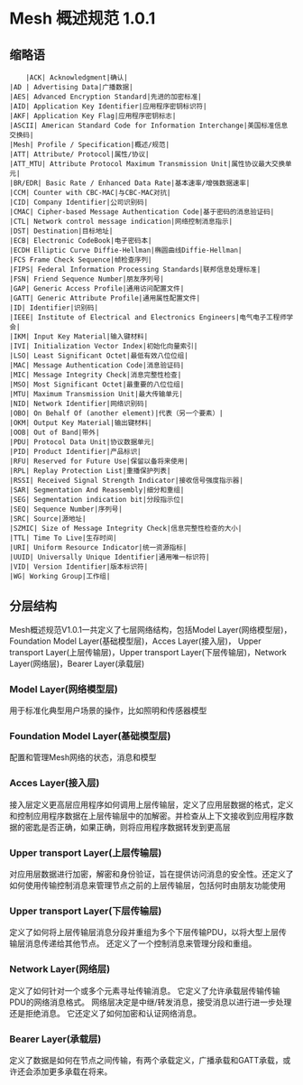 # Mesh 概述规范 1.0.1

## 缩略语
        |ACK| Acknowledgment|确认|
	|AD | Advertising Data|广播数据|
	|AES| Advanced Encryption Standard|先进的加密标准|
	|AID| Application Key Identifier|应用程序密钥标识符|
	|AKF| Application Key Flag|应用程序密钥标志|
	|ASCII| American Standard Code for Information Interchange|美国标准信息交换码|
	|Mesh| Profile / Specification|概述/规范|
	|ATT| Attribute/ Protocol|属性/协议|
	|ATT_MTU| Attribute Protocol Maximum Transmission Unit|属性协议最大交换单元|
	|BR/EDR| Basic Rate / Enhanced Data Rate|基本速率/增强数据速率|
	|CCM| Counter with CBC-MAC|与CBC-MAC对抗|
	|CID| Company Identifier|公司识别码|
	|CMAC| Cipher-based Message Authentication Code|基于密码的消息验证码|
	|CTL| Network control message indication|网络控制消息指示|
	|DST| Destination|目标地址|
	|ECB| Electronic CodeBook|电子密码本|
	|ECDH Elliptic Curve Diffie-Hellman|椭圆曲线Diffie-Hellman|
	|FCS Frame Check Sequence|帧检查序列|
	|FIPS| Federal Information Processing Standards|联邦信息处理标准|
	|FSN| Friend Sequence Number|朋友序列号|
	|GAP| Generic Access Profile|通用访问配置文件|
	|GATT| Generic Attribute Profile|通用属性配置文件|
	|ID| Identifier|识别码|
	|IEEE| Institute of Electrical and Electronics Engineers|电气电子工程师学会|
	|IKM| Input Key Material|输入键材料|
	|IVI| Initialization Vector Index|初始化向量索引|
	|LSO| Least Significant Octet|最低有效八位位组|
	|MAC| Message Authentication Code|消息验证码|
	|MIC| Message Integrity Check|消息完整性检查|
	|MSO| Most Significant Octet|最重要的八位位组|
	|MTU| Maximum Transmission Unit|最大传输单元|
	|NID| Network Identifier|网络识别码|
	|OBO| On Behalf Of (another element)|代表（另一个要素）|
	|OKM| Output Key Material|输出键材料|
	|OOB| Out of Band|带外|
	|PDU| Protocol Data Unit|协议数据单元|
	|PID| Product Identifier|产品标识|
	|RFU| Reserved for Future Use|保留以备将来使用|
	|RPL| Replay Protection List|重播保护列表|
	|RSSI| Received Signal Strength Indicator|接收信号强度指示器|
	|SAR| Segmentation And Reassembly|细分和重组|
	|SEG| Segmentation indication bit|分段指示位|
	|SEQ| Sequence Number|序列号|
	|SRC| Source|源地址|
	|SZMIC| Size of Message Integrity Check|信息完整性检查的大小|
	|TTL| Time To Live|生存时间|
	|URI| Uniform Resource Indicator|统一资源指标|
	|UUID| Universally Unique Identifier|通用唯一标识符|
	|VID| Version Identifier|版本标识符|
	|WG| Working Group|工作组|
	
## 分层结构
Mesh概述规范V1.0.1一共定义了七层网络结构，包括Model Layer(网络模型层)，Foundation Model Layer(基础模型层)，Acces Layer(接入层)，
Upper transport Layer(上层传输层)，Upper transport Layer(下层传输层)，Network Layer(网络层)，Bearer Layer(承载层)
### Model Layer(网络模型层)
用于标准化典型用户场景的操作，比如照明和传感器模型
### Foundation Model Layer(基础模型层)
配置和管理Mesh网络的状态，消息和模型
### Acces Layer(接入层)
接入层定义更高层应用程序如何调用上层传输层，定义了应用层数据的格式，定义和控制应用程序数据在上层传输层中的加解密。并检查从上下文接收到应用程序数据的密匙是否正确，如果正确，则将应用程序数据转发到更高层
### Upper transport Layer(上层传输层)
对应用层数据进行加密，解密和身份验证，旨在提供访问消息的安全性。还定义了如何使用传输控制消息来管理节点之前的上层传输层，包括何时由朋友功能使用
### Upper transport Layer(下层传输层)
定义了如何将上层传输层消息分段并重组为多个下层传输PDU，以将大型上层传输层消息传递给其他节点。 还定义了一个控制消息来管理分段和重组。
### Network Layer(网络层)
定义了如何针对一个或多个元素寻址传输消息。 它定义了允许承载层传输传输PDU的网络消息格式。
网络层决定是中继/转发消息，接受消息以进行进一步处理还是拒绝消息。 它还定义了如何加密和认证网络消息。
### Bearer Layer(承载层)
定义了数据是如何在节点之间传输，有两个承载定义，广播承载和GATT承载，或许还会添加更多承载在将来。



